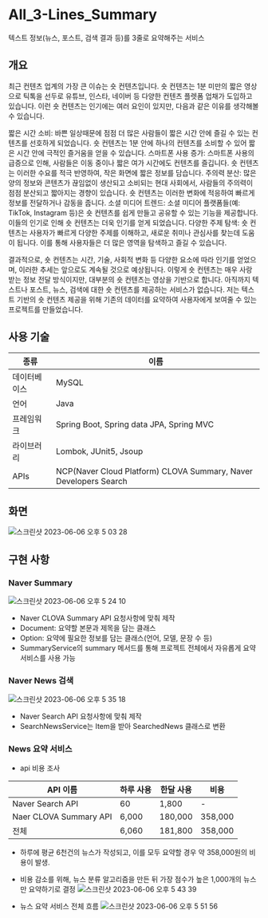 # All_3-Lines_Summary

텍스트 정보(뉴스, 포스트, 검색 결과 등)를 3줄로 요약해주는 서비스

## 개요

 최근 컨텐츠 업계의 가장 큰 이슈는 숏 컨텐츠입니다. 숏 컨텐츠는 1분 미만의 짧은 영상으로 틱톡을 선두로 유튜브, 인스타, 네이버 등 다양한 컨텐츠 플렛폼 업채가 도입하고 있습니다. 이런 숏 컨텐츠는 인기에는 여러 요인이 있지만, 다음과 같은 이유를 생각해볼 수 있습니다.

짧은 시간 소비: 바쁜 일상때문에 점점 더 많은 사람들이 짧은 시간 안에 즐길 수 있는 컨텐츠를 선호하게 되었습니다. 숏 컨텐츠는 1분 안에 하나의 컨텐츠를 소비할 수 있어 짧은 시간 안에 극적인 즐거움을 얻을 수 있습니다.
스마트폰 사용 증가: 스마트폰 사용의 급증으로 인해, 사람들은 이동 중이나 짧은 여가 시간에도 컨텐츠를 즐깁니다. 숏 컨텐츠는 이러한 수요를 적극 반영하여, 작은 화면에 짧은 정보를 담습니다.
주의력 분산: 많은 양의 정보와 콘텐츠가 끊임없이 생산되고 소비되는 현대 사회에서, 사람들의 주의력이 점점 분산되고 짧아지는 경향이 있습니다. 숏 컨텐츠는 이러한 변화에 적응하여 빠르게 정보를 전달하거나 감동을 줍니다.
소셜 미디어 트렌드: 소셜 미디어 플랫폼들(예: TikTok, Instagram 등)은 숏 컨텐츠를 쉽게 만들고 공유할 수 있는 기능을 제공합니다. 이들의 인기로 인해 숏 컨텐츠는 더욱 인기를 얻게 되었습니다.
다양한 주제 탐색: 숏 컨텐츠는 사용자가 빠르게 다양한 주제를 이해하고, 새로운 취미나 관심사를 찾는데 도움이 됩니다. 이를 통해 사용자들은 더 많은 영역을 탐색하고 즐길 수 있습니다.

 결과적으로, 숏 컨텐츠는 시간, 기술, 사회적 변화 등 다양한 요소에 따라 인기를 얻었으며, 이러한 추세는 앞으로도 계속될 것으로 예상됩니다.
 이렇게 숏 컨텐츠는 매우 사랑 받는 정보 전달 방식이지만, 대부분의 숏 컨텐츠는 영상을 기반으로 합니다. 아직까지 텍스트나 포스트, 뉴스, 검색에 대한 숏 컨텐츠를 제공하는 서비스가 없습니다. 저는 텍스트 기반의 숏 컨텐츠 제공을 위해 기존의 데이터를 요약하여 사용자에게 보여줄 수 있는 프로젝트를 만들었습니다.
 
 
 ## 사용 기술
 |종류|이름|
 |---|---|
 |데이터베이스|MySQL|
 |언어|Java|
 |프레임워크|Spring Boot, Spring data JPA, Spring MVC|
 |라이브러리|Lombok, JUnit5, Jsoup|
 |APIs|NCP(Naver Cloud Platform) CLOVA Summary, Naver Developers Search|
 
 ## 화면
 ![스크린샷 2023-06-06 오후 5 03 28](https://github.com/ChangDaeJun/All_3-Lines_Summary/assets/97227920/7c41411b-c347-45fd-870d-605130f7d531)

 ## 구현 사항
 
 ### Naver Summary
 ![스크린샷 2023-06-06 오후 5 24 10](https://github.com/ChangDaeJun/All_3-Lines_Summary/assets/97227920/3144fbc4-951d-44ab-b490-a8b9b585a895)
* Naver CLOVA Summary API 요청사항에 맞춰 제작
* Document: 요약할 본문과 제목을 담는 클래스
* Option: 요약에 필요한 정보를 담는 클래스(언어, 모델, 문장 수 등)
* SummaryService의 summary 메서드를 통해 프로젝트 전체에서 자유롭게 요약 서비스를 사용 가능

 ### Naver News 검색
 ![스크린샷 2023-06-06 오후 5 35 18](https://github.com/ChangDaeJun/All_3-Lines_Summary/assets/97227920/d651f483-98b7-4b4c-b4a0-b922cc737963)
* Naver Search API 요청사항에 맞춰 제작
* SearchNewsService는 Item을 받아 SearchedNews 클래스로 변환

 ### News 요약 서비스
 * api 비용 조사

|API 이름|하루 사용|한달 사용|비용|
|---|---|---|---|
|Naver Search API|60|1,800| - |
|Naer CLOVA Summary API|6,000|180,000|358,000|
|전체| 6,060|181,800|358,000|

* 하루에 평균 6천건의 뉴스가 작성되고, 이를 모두 요약할 경우 약 358,000원의 비용이 발생.
* 비용 감소를 위해, 뉴스 분류 알고리즘을 만든 뒤 가장 점수가 높은 1,000개의 뉴스만 요약하기로 결정
![스크린샷 2023-06-06 오후 5 43 39](https://github.com/ChangDaeJun/All_3-Lines_Summary/assets/97227920/a58eb33d-f404-4f3d-abb8-17e66f3af776)


* 뉴스 요약 서비스 전체 흐름
![스크린샷 2023-06-06 오후 5 51 56](https://github.com/ChangDaeJun/All_3-Lines_Summary/assets/97227920/5fdfd3ac-ba94-4ca9-8c25-855d0cb44b60)


